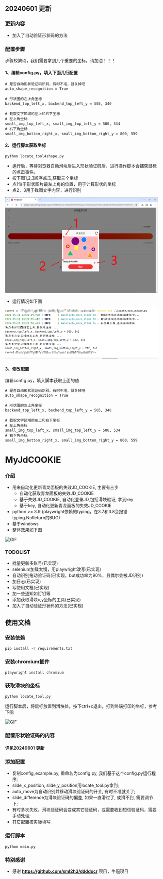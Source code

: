 ## 20240601 更新
### 更新内容
- 加入了自动验证形状码的方法

### 配置步骤
步骤较繁琐，我们需要拿到几个重要的坐标，请加油！！！
#### 1、编辑config.py，填入下面几行配置
```
# 是否自动形状验证码识别，有时不准，就关掉吧
auto_shape_recognition = True

# 形状图的左上角坐标
backend_top_left_x, backend_top_left_y = 505, 340

# 截取文字区域的左上和右下坐标
# 左上角坐标
small_img_top_left_x, small_img_top_left_y = 500, 534
# 右下角坐标
small_img_bottom_right_x, small_img_bottom_right_y = 800, 559
```

#### 2、运行脚本获取坐标
```commandline
python locate_tool4shape.py
```

- 运行后，等待浏览器自动滑块后进入形状验证码后，进行操作脚本会捕获鼠标的点击事件。
- 按下图1,2,3顺序点击,获取三个坐标
- 点1位于形状图片最左上角的位置，用于计算形状的坐标
- 点2，3用于截图文字内容，进行识别


![PNG](./img/sharp_click.png)

- 运行情况如下图

![PNG](./img/run_loate4shape.png)

#### 3、修改配置
编辑config.py，填入脚本获取上面的值

```commandline
# 是否自动形状验证码识别，有时不准，就关掉吧
auto_shape_recognition = True

# 形状图的左上角坐标
backend_top_left_x, backend_top_left_y = 505, 340

# 截取文字区域的左上和右下坐标
# 左上角坐标
small_img_top_left_x, small_img_top_left_y = 500, 534  
# 右下角坐标
small_img_bottom_right_x, small_img_bottom_right_y = 800, 559  
```



# MyJdCOOKIE

### 介绍
- 用来自动化更新青龙面板的失效JD_COOKIE, 主要有三步
    - 自动化获取青龙面板的失效JD_COOKIE
    - 基于失效JD_COOKIE, 自动化登录JD,包括滑块验证, 拿到key
    - 基于key, 自动化更新青龙面板的失效JD_COOKIE
- python >= 3.9 (playwright依赖的typing，在3.7和3.8会报错typing.NoReturn的BUG)
- 基于windows
- 整体效果如下图

![GIF](./img/main.gif)

### TODOLIST
- 批量更新多账号(已实现)
- selenium加载太慢，用playwright改写(已实现)
- 自动识别拖动验证码(已实现，but成功率为90%，且偶尔会被JD识别)
- 加日志(已实现)
- 写使用文档(已实现)
- 加一些通知如钉钉等
- 添加获取滑块x,y坐标的工具(已实现)
- 加入了自动验证形状码的方法(已实现)

## 使用文档
### 安装依赖
```commandline
pip install -r requirements.txt
```

### 安装chromium插件
```commandline
playwright install chromium
```

### 获取滑块的坐标
```commandline
python locate_tool.py
```
运行脚本后，将鼠标放置到滑块处，按下ctrl+c退出，打到终端打印的坐标，参考下图

![GIF](./img/get_location.gif)

### 配置形状验证码的内容
####  **详见20240601 更新**

### 添加配置
- 复制config_example.py, 重命名为config.py, 我们基于这个config.py运行程序;
- slide_x_position, slide_y_position用locate_tool.py拿到;
- auto_move为自动识别并移动滑块验证码的开关, 有时不准就关了;
- slide_difference为滑块验证码的偏差, 如果一直滑过了, 或滑不到, 需要调节下;
- 有时多次失败，滑块验证码会变成其它验证码，或需要收到短信验证码，需要手动处理;
- 其它配置按实际填写.

### 运行脚本
```commandline
python main.py
```

### 特别感谢
- 感谢 **https://github.com/sml2h3/ddddocr** 项目，牛逼项目